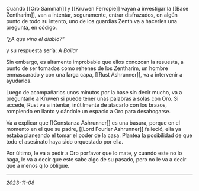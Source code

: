 
Cuando [[Oro Sammah]] y [[Kruwen Ferropie]] vayan a investigar la [[Base Zentharim]], van a intentar, seguramente, entrar disfrazados, en algún punto de todo su intento, uno de los guardias Zenth va a hacerles una pregunta, en código.

*“¿A que vino el diablo?”*

y su respuesta sería:
*A Bailar*

Sin embargo, es altamente improbable que ellos conozcan la resuesta, a punto de ser tomados como rehenes de los Zentharim, un hombre enmascarado y con una larga capa, [[Rust Ashrunner]], va a intervenir a ayudarlos.

Luego de acompañarlos unos minutos por la base sin decir mucho, va a preguntarle a Kruwen si puede tener unas palabras a solas con Oro. Si accede, Rust va a intentar, inútilmente de atacarlo con los brazos, rompiendo en llanto y dándole un espacio a Oro para desahogarse.

Va a explicar que [[Constanza Ashrunner]] es una basura, porque en el momento en el que su padre, [[Lord Fourier Ashrunner]] falleció, ella ya estaba planeando el tomar el poder de la casa. Plantea la posibilidad de que todo el asesinato haya sido orquestado por ella. 

Por último, le va a pedir a Oro porfavor que lo mate, y cuando este no lo haga, le va a decir que este sabe algo de su pasado, pero no le va a decir que a menos q lo obligue.

---
*2023-11-08*

